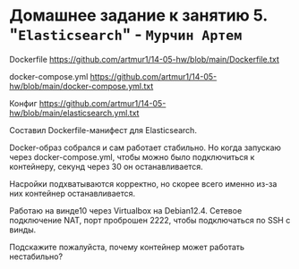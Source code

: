# Домашнее задание к занятию 5. "`Elasticsearch`" - `Мурчин Артем`

Dockerfile https://github.com/artmur1/14-05-hw/blob/main/Dockerfile.txt

docker-compose.yml https://github.com/artmur1/14-05-hw/blob/main/docker-compose.yml.txt

Конфиг https://github.com/artmur1/14-05-hw/blob/main/elasticsearch.yml.txt

Составил Dockerfile-манифест для Elasticsearch.

Docker-образ собрался и сам работает стабильно. Но когда запускаю через docker-compose.yml, чтобы можно было подключиться к контейнеру, секунд через 30 он останавливается.

Насройки подхватываются корректно, но скорее всего именно из-за них контейнер останавливается.

Работаю на винде10 через Virtualbox на Debian12.4. Сетевое подключение NAT, порт проброшен 2222, чтобы подключаться по SSH с винды.

Подскажите пожалуйста, почему контейнер может работать нестабильно?

